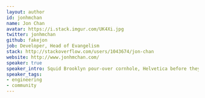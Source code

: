 ```yaml
---
layout: author
id: jonhmchan
name: Jon Chan
avatar: https://i.stack.imgur.com/UK4Xi.jpg
twitter: jonhmchan
github: fakejon
job: Developer, Head of Evangelism
stack: http://stackoverflow.com/users/1043674/jon-chan
website: http://www.jonhmchan.com/
speaker: true
speaker_intro: Squid Brooklyn pour-over cornhole, Helvetica before they sold out bitters. Ugh distillery taxidermy heirloom, Etsy Pitchfork letterpress umami.
speaker_tags:
- engineering
- community
---
```

